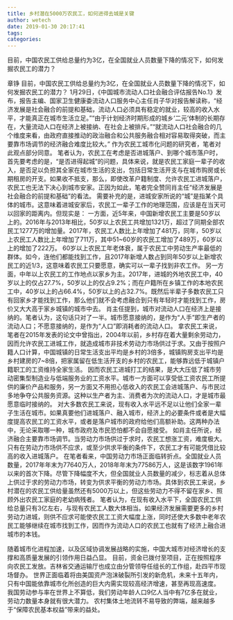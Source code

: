 ```yaml
---
title: 乡村潜在5000万农民工，如何进得去城是关键
author: wetech
date: 2019-01-30 20:17:41
tags: 
categories: 
---
```

目前，中国农民工供给总量约为3亿，在全国就业人员数量下降的情况下，如何发掘农民工的潜力？
<!-- more -->
章铮
目前，中国农民工供给总量约为3亿，在全国就业人员数量下降的情况下，如何发掘农民工的潜力？
1月29日，《中国城市流动人口社会融合评估报告No.1》发布，报告主编、国家卫生健康委流动人口服务中心主任肖子华对报告解读称，“经济发展是社会融合的前提和基础，流动人口必须具有稳定的就业，较高的收入水平，才能真正在城市生活立足。”“由于计划经济时期形成的城乡‘二元’体制的长期存在，大量流动人口在经济上被接纳、在社会上被排斥。”“就流动人口社会融合的几个维度来看，由政府直接推动的政治融合和公共服务融合相对容易取得突破，而主要靠市场调节的经济融合难度比较大。”
作为农民工城市化问题的研究者，笔者对此观点部分同意。
笔者认为，农民工在考虑是否进城落户、到哪个城市落户时，首先要考虑的是，“是否进得起城”的问题，具体来说，就是农民工家庭一辈子的收入，是否足以负担其全家在城市生活的支出，包括日常生活开支与在城市购房或长期租房的开支。如果收不抵支，那么，即使改革户籍制度、允许农民工进城落户，农民工也无法下决心到城市安家。正因为如此，笔者完全赞同肖主任“经济发展是社会融合的前提和基础”的看法。
需要补充的是，进城安家所说的“城”是指某个具体的城市。这意味着进城安家后，农民工一辈子工作的地理范围，应该是在当天可以回家的距离内。但现实是：
一方面，近5年来，中国新增农民工主要是50岁以上的。2016年与2013年相比，50岁以上农民工共增加1321万，超过了同期全部农民工1277万的增加量。2017年，农民工人数比上年增加了481万，同年，50岁以上农民工人数比上年增加了711万，其中51~60岁的农民工增加了489万，60岁以上的增加了222万。
60岁以上农民工年老体衰，属于农民工中劳动生产率最低的群体。如今，连他们都能找到工作，且2017年新增人数占到同年50岁以上新增农民工的近1/3，这意味着农民工只要愿意，确实可以一辈子找到非农工作。
另一方面，中年以上农民工的工作地点以家乡为主。2017年，进城的外地农民工中，40岁以上的仅占27.7%，50岁以上的仅占9.2%；而在户籍所在乡镇工作的本地农民工中，40岁以上的占66.4%，50岁以上的占32.7%。既然后半辈子多数农民工只有回家乡才能找到工作，那么他们就不会考虑融合到只有年轻时才能找到工作，房价又大大高于家乡城镇的城市中去。
肖主任提到，城市对流动人口在经济上是接纳的。笔者认为，这句话只对了一半。城市愿意接纳的，是作为“人手”即生产者的流动人口；不愿意接纳的，是作为“人口”即消耗者的流动人口。
拿农民工来说，笔者在2015年发表的论文中曾指出，2004年以前，乡村存在着大量剩余劳动力，因而允许农民工进城工作，就造成城市非技术劳动力市场供过于求。又由于按照户籍人口计算，中国城镇的日常生活支出平均是乡村的3倍多，城镇购房支出平均是乡村建房的7~8倍，把家属留在低生活开支的乡村的农民工，能够靠远低于城镇户籍职工的工资维持全家生活。
因而农民工进城打工的结果，是大大压低了城市劳动密集型制造业与低端服务业的工资水平。城市一方面可以享受低工资农民工所提供的廉价产品和服务，另一方面又不用担心低收入的农民工会进城落户、与市民过多地争夺公共服务资源。这种以生产者为主、消费者为次的流动人口，才是城市最愿意临时接纳的。
对大多数农民工来说，现有收入水平远不足以让他们全家一辈子生活在城市。如果真要他们进城落户、融入城市，经济上的必要条件或者是大幅度提高农民工的工资水平，或者是落户城市的政府给他们高额补助。这两种办法中，无论采取哪一种，城市政府及市民恐怕都不会自愿接受。
如肖主任所说，经济融合主要靠市场调节。当劳动力市场供过于求时，农民工想涨工资，难度极大。只有在劳动力市场供不应求，或至少供求平衡的条件下，农民工才有可能凭借比较高的收入进城落户。
在笔者看来，中国劳动力市场正面临转折点。全国就业人员数量，2017年年末为77640万人，2018年年末为77586万人，这是该数字1961年以来的首次下降。尽管下降幅度不大，但全国就业人员数量的减少，标志着从总体上供过于求的劳动力市场，转变为供求平衡的劳动力市场。具体到农民工来说，乡村潜在的农民工供给量虽然还有5000万以上，但这些劳动力不得不留在家乡、照顾外出农民工家庭的老幼病残者。
笔者认为，在现有收入水平下，全国农民工供给总量只有3亿左右，与现有农民工人数大体相当。如果经济发展需要更多的乡村劳动力进城，则供不应求可能使农民工工资大幅度上涨，同时还使大多数中老年农民工能够继续在城市找到工作，因而作为流动人口的农民工也就有了经济上融合进城市的本钱。
 
 
随着城市化进程加速，以及区域协调发展战略的实施，中国大城市对经济增长的支撑和高质量发展的引领作用日益凸显。
目前，资金已拨付至项目，正在按照程序向农民工发放。吉林省交通运输厅也成立由分管领导任组长的工作组，赴四平市现场督办。
世界正面临着将由美国资产泡沫破裂所引发的新危机，未来十五年内，只有中国能依靠城市化所创造的巨大内需实现较高经济增速，甚至再现高速度。
我国劳动参与率在世界上不算低，我们劳动年龄人口9亿人当中有7亿多在就业，劳动力数量本身就有很大潜力。
农村集体土地流转不易导致的弊端，越来越多于“保障农民基本权益”带来的益处。
